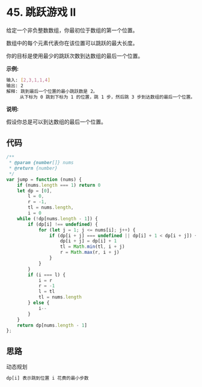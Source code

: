 # 45. 跳跃游戏 II

给定一个非负整数数组，你最初位于数组的第一个位置。

数组中的每个元素代表你在该位置可以跳跃的最大长度。

你的目标是使用最少的跳跃次数到达数组的最后一个位置。

**示例:**

```bash
输入: [2,3,1,1,4]
输出: 2
解释: 跳到最后一个位置的最小跳跃数是 2。
     从下标为 0 跳到下标为 1 的位置，跳 1 步，然后跳 3 步到达数组的最后一个位置。
```

**说明:**

假设你总是可以到达数组的最后一个位置。

## 代码

```js
/**
 * @param {number[]} nums
 * @return {number}
 */
var jump = function (nums) {
    if (nums.length === 1) return 0
    let dp = [0],
        l = 0,
        r = -1,
        tl = nums.length,
        i = 0
    while (!dp[nums.length - 1]) {
        if (dp[i] !== undefined) {
            for (let j = 1; j <= nums[i]; j++) {
                if (dp[i + j] === undefined || dp[i] + 1 < dp[i + j]) {
                    dp[i + j] = dp[i] + 1
                    tl = Math.min(tl, i + j)
                    r = Math.max(r, i + j)
                }
            }
        }
        if (i === l) {
            i = r
            r = -1
            l = tl
            tl = nums.length
        } else {
            i--
        }
    }
    return dp[nums.length - 1]
};
```

## 思路

动态规划

```js
dp[i] 表示跳到位置 i 花费的最小步数
```